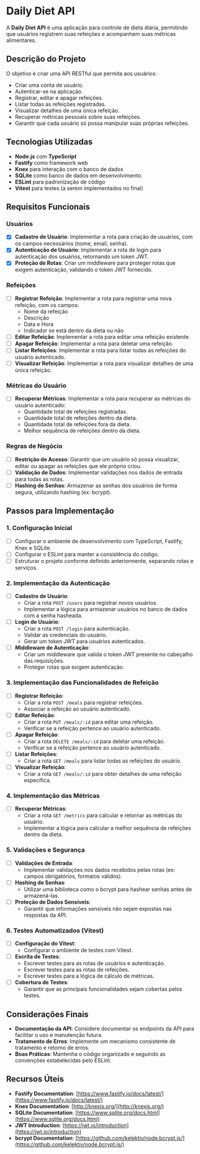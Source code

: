# **Daily Diet API**

A **Daily Diet API** é uma aplicação para controle de dieta diária, permitindo que usuários registrem suas refeições e acompanhem suas métricas alimentares.

## **Descrição do Projeto**

O objetivo é criar uma API RESTful que permita aos usuários:

- Criar uma conta de usuário.
- Autenticar-se na aplicação.
- Registrar, editar e apagar refeições.
- Listar todas as refeições registradas.
- Visualizar detalhes de uma única refeição.
- Recuperar métricas pessoais sobre suas refeições.
- Garantir que cada usuário só possa manipular suas próprias refeições.

## **Tecnologias Utilizadas**

- **Node.js** com **TypeScript**
- **Fastify** como framework web
- **Knex** para interação com o banco de dados
- **SQLite** como banco de dados em desenvolvimento
- **ESLint** para padronização de código
- **Vitest** para testes (a serem implementados no final)

## **Requisitos Funcionais**

### **Usuários**

- [x] **Cadastro de Usuário**: Implementar a rota para criação de usuários, com os campos necessários (nome, email, senha).
- [x] **Autenticação de Usuário**: Implementar a rota de login para autenticação dos usuários, retornando um token JWT.
- [x] **Proteção de Rotas**: Criar um middleware para proteger rotas que exigem autenticação, validando o token JWT fornecido.

### **Refeições**

- [ ] **Registrar Refeição**: Implementar a rota para registrar uma nova refeição, com os campos:
  - Nome da refeição
  - Descrição
  - Data e Hora
  - Indicador se está dentro da dieta ou não
- [ ] **Editar Refeição**: Implementar a rota para editar uma refeição existente.
- [ ] **Apagar Refeição**: Implementar a rota para deletar uma refeição.
- [ ] **Listar Refeições**: Implementar a rota para listar todas as refeições do usuário autenticado.
- [ ] **Visualizar Refeição**: Implementar a rota para visualizar detalhes de uma única refeição.

### **Métricas do Usuário**

- [ ] **Recuperar Métricas**: Implementar a rota para recuperar as métricas do usuário autenticado:
  - Quantidade total de refeições registradas.
  - Quantidade total de refeições dentro da dieta.
  - Quantidade total de refeições fora da dieta.
  - Melhor sequência de refeições dentro da dieta.

### **Regras de Negócio**

- [ ] **Restrição de Acesso**: Garantir que um usuário só possa visualizar, editar ou apagar as refeições que ele próprio criou.
- [ ] **Validação de Dados**: Implementar validações nos dados de entrada para todas as rotas.
- [ ] **Hashing de Senhas**: Armazenar as senhas dos usuários de forma segura, utilizando hashing (ex: bcrypt).

## **Passos para Implementação**

### **1. Configuração Inicial**

- [ ] Configurar o ambiente de desenvolvimento com TypeScript, Fastify, Knex e SQLite.
- [ ] Configurar o ESLint para manter a consistência do código.
- [ ] Estruturar o projeto conforme definido anteriormente, separando rotas e serviços.

### **2. Implementação da Autenticação**

- [ ] **Cadastro de Usuário**:
  - Criar a rota `POST /users` para registrar novos usuários.
  - Implementar a lógica para armazenar usuários no banco de dados com a senha hasheada.
- [ ] **Login de Usuário**:
  - Criar a rota `POST /login` para autenticação.
  - Validar as credenciais do usuário.
  - Gerar um token JWT para usuários autenticados.
- [ ] **Middleware de Autenticação**:
  - Criar um middleware que valida o token JWT presente no cabeçalho das requisições.
  - Proteger rotas que exigem autenticação.

### **3. Implementação das Funcionalidades de Refeição**

- [ ] **Registrar Refeição**:
  - Criar a rota `POST /meals` para registrar refeições.
  - Associar a refeição ao usuário autenticado.
- [ ] **Editar Refeição**:
  - Criar a rota `PUT /meals/:id` para editar uma refeição.
  - Verificar se a refeição pertence ao usuário autenticado.
- [ ] **Apagar Refeição**:
  - Criar a rota `DELETE /meals/:id` para deletar uma refeição.
  - Verificar se a refeição pertence ao usuário autenticado.
- [ ] **Listar Refeições**:
  - Criar a rota `GET /meals` para listar todas as refeições do usuário.
- [ ] **Visualizar Refeição**:
  - Criar a rota `GET /meals/:id` para obter detalhes de uma refeição específica.

### **4. Implementação das Métricas**

- [ ] **Recuperar Métricas**:
  - Criar a rota `GET /metrics` para calcular e retornar as métricas do usuário.
  - Implementar a lógica para calcular a melhor sequência de refeições dentro da dieta.

### **5. Validações e Segurança**

- [ ] **Validações de Entrada**:
  - Implementar validações nos dados recebidos pelas rotas (ex: campos obrigatórios, formatos válidos).
- [ ] **Hashing de Senhas**:
  - Utilizar uma biblioteca como o bcrypt para hashear senhas antes de armazená-las.
- [ ] **Proteção de Dados Sensíveis**:
  - Garantir que informações sensíveis não sejam expostas nas respostas da API.

### **6. Testes Automatizados (Vitest)**

- [ ] **Configuração do Vitest**:
  - Configurar o ambiente de testes com Vitest.
- [ ] **Escrita de Testes**:
  - Escrever testes para as rotas de usuários e autenticação.
  - Escrever testes para as rotas de refeições.
  - Escrever testes para a lógica de cálculo de métricas.
- [ ] **Cobertura de Testes**:
  - Garantir que as principais funcionalidades sejam cobertas pelos testes.

## **Considerações Finais**

- **Documentação da API**: Considere documentar os endpoints da API para facilitar o uso e manutenção futura.
- **Tratamento de Erros**: Implemente um mecanismo consistente de tratamento e retorno de erros.
- **Boas Práticas**: Mantenha o código organizado e seguindo as convenções estabelecidas pelo ESLint.

## **Recursos Úteis**

- **Fastify Documentation**: [https://www.fastify.io/docs/latest/](https://www.fastify.io/docs/latest/)
- **Knex Documentation**: [http://knexjs.org/](http://knexjs.org/)
- **SQLite Documentation**: [https://www.sqlite.org/docs.html](https://www.sqlite.org/docs.html)
- **JWT Introduction**: [https://jwt.io/introduction](https://jwt.io/introduction)
- **bcrypt Documentation**: [https://github.com/kelektiv/node.bcrypt.js/](https://github.com/kelektiv/node.bcrypt.js/)